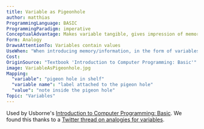 ```yaml
---
title: Variable as Pigeonhole
author: matthias
ProgrammingLanguage: BASIC
ProgrammingParadigm: imperative
ConceptualAdvantage: Makes variable tangible, gives impression of memory as a bunch of variables
Form: Analogy
DrawsAttentionTo: Variables contain values
UseWhen: "When introducing memory/information, in the form of variables in BASIC"
Cost:
OriginSource: "Textbook 'Introduction to Computer Programming: Basic'"
image: VariableAsPigeonhole.jpg
Mapping:
  "variable": "pigeon hole in shelf"
  "variable name": "label attached to the pigeon hole"
  "value": "note inside the pigeon hole"
Topic: "Variables"
---
```


Used by Usborne's [Introduction to Computer Programming: Basic](https://drive.google.com/file/d/0Bxv0SsvibDMTUXdYTnRaTy1LLVE/view).
We found this thanks to a [Twitter thread on analogies for variables](https://twitter.com/ItsAll_Geek2Me/status/1271380040043954176).
